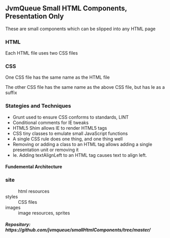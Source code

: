 <h2>JvmQueue Small HTML Components, Presentation Only</h2>
 
<p>These are small components which can be slipped into any HTML page</p>

<h3>HTML</h3>
<p>Each HTML file uses two CSS files</p>

<h3>CSS</h3>
<p>One CSS file has the same name as the HTML file</p>
<p>The other CSS file has the same name as the above CSS file, but has Ie as a suffix</p>

<h3>Stategies and Techniques</h3>
 <ul>
	<li>Grunt used to ensure CSS conforms to standards, LINT</li>
	<li>Conditional comments for IE tweaks</li>
	<li>HTML5 Shim allows IE to render HTML5 tags</li>
	<li>CSS tiny classes to emulate small JavaScript functions</li>
	<li>A single CSS rule does one thing, and one thing well</li>
	<li>Removing or adding a class to an HTML tag allows adding a single presentation unit or removing it</li>
	<li>Ie. Adding textAlignLeft to an HTML tag causes text to align left.</li>
</ul>
<h4>Fundemental Architecture</h4>
<dl>
	<h3>site</h3>
	<dd>html resources</dd>
	<dt>styles</dt>
	<dd>CSS files</dd>
	<dt>images</dt>
	<dd>image resources, sprites</dd>	
</dl>
<h5>Repository: https://github.com/jvmqueue/smallHtmlComponents/tree/master/</h5>




 

 

